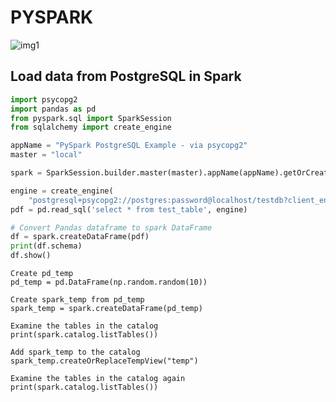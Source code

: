 # PYSPARK
![img1](https://i.gaw.to/vehicles/photos/40/28/402841-2022-chevrolet-spark.jpg?640x400)
## Load data from PostgreSQL in Spark

```py
import psycopg2
import pandas as pd
from pyspark.sql import SparkSession
from sqlalchemy import create_engine

appName = "PySpark PostgreSQL Example - via psycopg2"
master = "local"

spark = SparkSession.builder.master(master).appName(appName).getOrCreate()

engine = create_engine(
    "postgresql+psycopg2://postgres:password@localhost/testdb?client_encoding=utf8")
pdf = pd.read_sql('select * from test_table', engine)

# Convert Pandas dataframe to spark DataFrame
df = spark.createDataFrame(pdf)
print(df.schema)
df.show()
```

```
Create pd_temp
pd_temp = pd.DataFrame(np.random.random(10))

Create spark_temp from pd_temp
spark_temp = spark.createDataFrame(pd_temp)

Examine the tables in the catalog
print(spark.catalog.listTables())

Add spark_temp to the catalog
spark_temp.createOrReplaceTempView("temp")

Examine the tables in the catalog again
print(spark.catalog.listTables())
```
